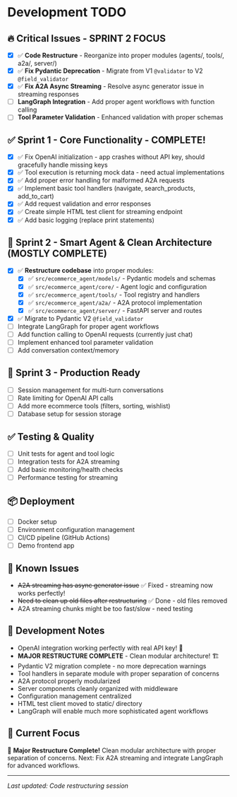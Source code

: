 # Development TODO

## 🔥 Critical Issues - SPRINT 2 FOCUS
- [x] ✅ **Code Restructure** - Reorganize into proper modules (agents/, tools/, a2a/, server/)
- [x] ✅ **Fix Pydantic Deprecation** - Migrate from V1 `@validator` to V2 `@field_validator`
- [x] ✅ **Fix A2A Async Streaming** - Resolve async generator issue in streaming responses
- [ ] **LangGraph Integration** - Add proper agent workflows with function calling
- [ ] **Tool Parameter Validation** - Enhanced validation with proper schemas

## ✅ Sprint 1 - Core Functionality - COMPLETE! 
- [x] ✅ Fix OpenAI initialization - app crashes without API key, should gracefully handle missing keys
- [x] ✅ Tool execution is returning mock data - need actual implementations
- [x] ✅ Add proper error handling for malformed A2A requests
- [x] ✅ Implement basic tool handlers (navigate, search_products, add_to_cart)
- [x] ✅ Add request validation and error responses
- [x] ✅ Create simple HTML test client for streaming endpoint
- [x] ✅ Add basic logging (replace print statements)

## 🧠 Sprint 2 - Smart Agent & Clean Architecture (MOSTLY COMPLETE)
- [x] ✅ **Restructure codebase** into proper modules:
  - [x] ✅ `src/ecommerce_agent/models/` - Pydantic models and schemas
  - [x] ✅ `src/ecommerce_agent/core/` - Agent logic and configuration
  - [x] ✅ `src/ecommerce_agent/tools/` - Tool registry and handlers
  - [x] ✅ `src/ecommerce_agent/a2a/` - A2A protocol implementation
  - [x] ✅ `src/ecommerce_agent/server/` - FastAPI server and routes
- [x] ✅ Migrate to Pydantic V2 `@field_validator` 
- [ ] Integrate LangGraph for proper agent workflows
- [ ] Add function calling to OpenAI requests (currently just chat)
- [ ] Implement enhanced tool parameter validation
- [ ] Add conversation context/memory

## 🔧 Sprint 3 - Production Ready
- [ ] Session management for multi-turn conversations
- [ ] Rate limiting for OpenAI API calls
- [ ] Add more ecommerce tools (filters, sorting, wishlist)
- [ ] Database setup for session storage

## ✅ Testing & Quality
- [ ] Unit tests for agent and tool logic
- [ ] Integration tests for A2A streaming
- [ ] Add basic monitoring/health checks
- [ ] Performance testing for streaming

## 📦 Deployment
- [ ] Docker setup 
- [ ] Environment configuration management
- [ ] CI/CD pipeline (GitHub Actions)
- [ ] Demo frontend app

## 🐛 Known Issues
- ~~A2A streaming has async generator issue~~ ✅ Fixed - streaming now works perfectly!
- ~~Need to clean up old files after restructuring~~ ✅ Done - old files removed
- A2A streaming chunks might be too fast/slow - need testing

## 📝 Development Notes
- OpenAI integration working perfectly with real API key! 🎉
- **MAJOR RESTRUCTURE COMPLETE** - Clean modular architecture! 🏗️
- Pydantic V2 migration complete - no more deprecation warnings
- Tool handlers in separate module with proper separation of concerns
- A2A protocol properly modularized
- Server components cleanly organized with middleware
- Configuration management centralized
- HTML test client moved to static/ directory
- LangGraph will enable much more sophisticated agent workflows

## 🎯 Current Focus
🎉 **Major Restructure Complete!** Clean modular architecture with proper separation of concerns. Next: Fix A2A streaming and integrate LangGraph for advanced workflows.

---
*Last updated: Code restructuring session* 